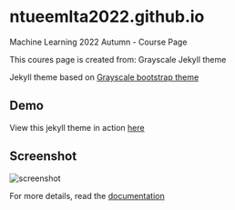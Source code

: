 # ntueemlta2022.github.io
Machine Learning 2022 Autumn - Course Page 

This coures page is created from: Grayscale Jekyll theme

Jekyll theme based on [Grayscale bootstrap theme ](http://ironsummitmedia.github.io/startbootstrap-grayscale/)

## Demo
View this jekyll theme in action [here](https://jeromelachaud.github.io/grayscale-theme)

## Screenshot
![screenshot](https://raw.githubusercontent.com/jeromelachaud/grayscale-theme/master/screenshot.png)


For more details, read the [documentation](http://jekyllrb.com/)
